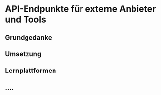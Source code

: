 # API-Endpunkte für externe Anbieter und Tools

## Grundgedanke

## Umsetzung

## Lernplattformen

## ....